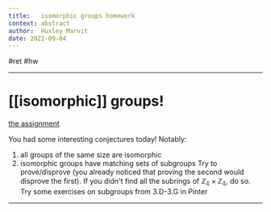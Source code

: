```yaml
---
title:   isomorphic groups homework
context: abstract
author:  Huxley Marvit
date: 2022-09-04
---
```


#ret #hw 

***

# [[isomorphic]] groups!
[the assignment](https://nuevaschool.instructure.com/courses/4390/assignments/72472)

You had some interesting conjectures today! Notably:

1) all groups of the same size are isomorphic
2) isomorphic groups have matching sets of subgroups
Try to prove/disprove (you already noticed that proving the second would disprove the first).
If you didn't find all the subrings of $\mathbb{Z_{4}} \times \mathbb{Z_{4}}$, do so.
Try some exercises on subgroups from 3.D-3.G in Pinter

***

